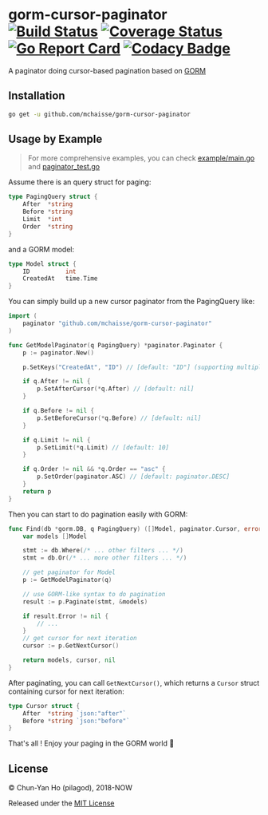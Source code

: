 gorm-cursor-paginator
[![Build Status](https://travis-ci.org/pilagod/gorm-cursor-paginator.svg?branch=master)](https://travis-ci.org/pilagod/gorm-cursor-paginator)
[![Coverage Status](https://coveralls.io/repos/github/pilagod/gorm-cursor-paginator/badge.svg?branch=master)](https://coveralls.io/github/pilagod/gorm-cursor-paginator?branch=master)
[![Go Report Card](https://goreportcard.com/badge/github.com/pilagod/gorm-cursor-paginator)](https://goreportcard.com/report/github.com/pilagod/gorm-cursor-paginator)
[![Codacy Badge](https://api.codacy.com/project/badge/Grade/6d8f88386eeb401b8804bb78f372b346)](https://app.codacy.com/app/pilagod/gorm-cursor-paginator?utm_source=github.com&utm_medium=referral&utm_content=pilagod/gorm-cursor-paginator&utm_campaign=Badge_Grade_Dashboard)
=====================

A paginator doing cursor-based pagination based on [GORM](https://github.com/jinzhu/gorm)

Installation
------------

```sh
go get -u github.com/mchaisse/gorm-cursor-paginator
```

Usage by Example
----------------

> For more comprehensive examples, you can check [example/main.go](https://github.com/mchaisse/gorm-cursor-paginator/blob/master/example/main.go) and [paginator_test.go](https://github.com/mchaisse/gorm-cursor-paginator/blob/master/paginator_test.go)

Assume there is an query struct for paging:

```go
type PagingQuery struct {
    After  *string
    Before *string
    Limit  *int
    Order  *string
}
```

and a GORM model:

```go
type Model struct {
    ID          int
    CreatedAt   time.Time
}
```

You can simply build up a new cursor paginator from the PagingQuery like:

```go
import (
    paginator "github.com/mchaisse/gorm-cursor-paginator"
)

func GetModelPaginator(q PagingQuery) *paginator.Paginator {
    p := paginator.New()

    p.SetKeys("CreatedAt", "ID") // [default: "ID"] (supporting multiple keys, order of keys matters)

    if q.After != nil {
        p.SetAfterCursor(*q.After) // [default: nil]
    }

    if q.Before != nil {
        p.SetBeforeCursor(*q.Before) // [default: nil]
    }

    if q.Limit != nil {
        p.SetLimit(*q.Limit) // [default: 10]
    }

    if q.Order != nil && *q.Order == "asc" {
        p.SetOrder(paginator.ASC) // [default: paginator.DESC]
    }
    return p
}
```

Then you can start to do pagination easily with GORM:

```go
func Find(db *gorm.DB, q PagingQuery) ([]Model, paginator.Cursor, error) {
    var models []Model

    stmt := db.Where(/* ... other filters ... */)
    stmt = db.Or(/* ... more other filters ... */)

    // get paginator for Model
    p := GetModelPaginator(q)

    // use GORM-like syntax to do pagination
    result := p.Paginate(stmt, &models)

    if result.Error != nil {
        // ...
    }
    // get cursor for next iteration
    cursor := p.GetNextCursor()

    return models, cursor, nil
}
```

After paginating, you can call `GetNextCursor()`, which returns a `Cursor` struct containing cursor for next iteration:

```go
type Cursor struct {
    After  *string `json:"after"`
    Before *string `json:"before"`
}
```

That's all ! Enjoy your paging in the GORM world :tada:

License
-------

© Chun-Yan Ho (pilagod), 2018-NOW

Released under the [MIT License](https://github.com/mchaisse/gorm-cursor-paginator/blob/master/LICENSE)
